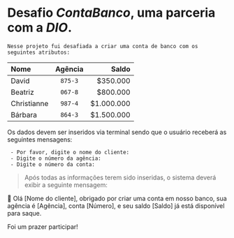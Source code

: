 # Desafio *ContaBanco*, uma parceria com a *DIO*.

    Nesse projeto fui desafiada a criar uma conta de banco com os seguintes atributos:



| Nome |  Agência  | Saldo |
|:-----|:--------:|------:|
| David   | `875-3` | $350.000 |
| Beatriz   |  `067-8`  | $800.000 |
| Christianne |  `987-4`| $1.000.000 |
| Bárbara |   `864-3` | $1.500.000 |

Os dados devem ser inseridos via terminal sendo que o usuário receberá as seguintes mensagens:

     - Por favor, digite o nome do cliente:
     - Digite o número da agência: 
     - Digite o número da conta:
     
     
> Após todas as informações terem sido inseridas, o sistema deverá exibir a seguinte mensagem:

**👋** Olá [Nome do cliente], obrigado por criar uma conta em nosso banco, sua agência é [Agência], conta [Número], e seu saldo [Saldo] já está disponível para saque.

Foi um prazer participar! 

